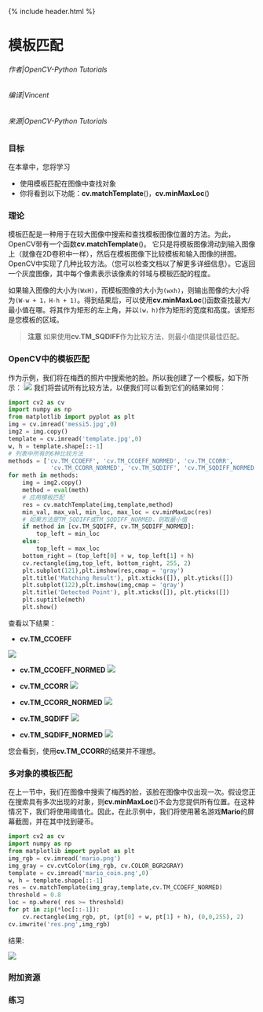 {% include header.html %}

# 模板匹配

###### 作者|OpenCV-Python Tutorials
###### 编译|Vincent
###### 来源|OpenCV-Python Tutorials  


### 目标

在本章中，您将学习
- 使用模板匹配在图像中查找对象 
- 你将看到以下功能：**cv.matchTemplate**()，**cv.minMaxLoc**()

### 理论

模板匹配是一种用于在较大图像中搜索和查找模板图像位置的方法。为此，OpenCV带有一个函数**cv.matchTemplate**()。
它只是将模板图​​像滑动到输入图像上（就像在2D卷积中一样），然后在模板图像下比较模板和输入图像的拼图。
OpenCV中实现了几种比较方法。（您可以检查文档以了解更多详细信息）。它返回一个灰度图像，其中每个像素表示该像素的邻域与模板匹配的程度。

如果输入图像的大小为`(WxH)`，而模板图像的大小为`(wxh)`，则输出图像的大小将为`(W-w + 1，H-h + 1)`。得到结果后，可以使用**cv.minMaxLoc**()函数查找最大/最小值在哪。将其作为矩形的左上角，并以`(w，h)`作为矩形的宽度和高度。该矩形是您模板的区域。

> **注意**
如果使用**cv.TM_SQDIFF**作为比较方法，则最小值提供最佳匹配。

### OpenCV中的模板匹配

作为示例，我们将在梅西的照片中搜索他的脸。所以我创建了一个模板，如下所示：
![](http://qiniu.aihubs.net/messi_face.jpg)
我们将尝试所有比较方法，以便我们可以看到它们的结果如何：

```python
import cv2 as cv
import numpy as np
from matplotlib import pyplot as plt
img = cv.imread('messi5.jpg',0)
img2 = img.copy()
template = cv.imread('template.jpg',0)
w, h = template.shape[::-1]
# 列表中所有的6种比较方法
methods = ['cv.TM_CCOEFF', 'cv.TM_CCOEFF_NORMED', 'cv.TM_CCORR',
            'cv.TM_CCORR_NORMED', 'cv.TM_SQDIFF', 'cv.TM_SQDIFF_NORMED']
for meth in methods:
    img = img2.copy()
    method = eval(meth)
    # 应用模板匹配
    res = cv.matchTemplate(img,template,method)
    min_val, max_val, min_loc, max_loc = cv.minMaxLoc(res)
    # 如果方法是TM_SQDIFF或TM_SQDIFF_NORMED，则取最小值
    if method in [cv.TM_SQDIFF, cv.TM_SQDIFF_NORMED]:
        top_left = min_loc
    else:
        top_left = max_loc
    bottom_right = (top_left[0] + w, top_left[1] + h)
    cv.rectangle(img,top_left, bottom_right, 255, 2)
    plt.subplot(121),plt.imshow(res,cmap = 'gray')
    plt.title('Matching Result'), plt.xticks([]), plt.yticks([])
    plt.subplot(122),plt.imshow(img,cmap = 'gray')
    plt.title('Detected Point'), plt.xticks([]), plt.yticks([])
    plt.suptitle(meth)
    plt.show()
```

查看以下结果：

- **cv.TM_CCOEFF**

![](http://qiniu.aihubs.net/template_ccoeff_1.jpg)

- **cv.TM_CCOEFF_NORMED**
![](http://qiniu.aihubs.net/template_ccoeffn_2.jpg)

- **cv.TM_CCORR**
![](http://qiniu.aihubs.net/template_ccorr_3.jpg)

- **cv.TM_CCORR_NORMED**
![](http://qiniu.aihubs.net/template_ccorrn_4.jpg)

- **cv.TM_SQDIFF**
![](http://qiniu.aihubs.net/template_sqdiff_5.jpg)

- **cv.TM_SQDIFF_NORMED**
![](http://qiniu.aihubs.net/template_sqdiffn_6.jpg)

您会看到，使用**cv.TM_CCORR**的结果并不理想。

### 多对象的模板匹配

在上一节中，我们在图像中搜索了梅西的脸，该脸在图像中仅出现一次。假设您正在搜索具有多次出现的对象，则**cv.minMaxLoc**()不会为您提供所有位置。在这种情况下，我们将使用阈值化。因此，在此示例中，我们将使用著名游戏**Mario**的屏幕截图，并在其中找到硬币。

```python
import cv2 as cv
import numpy as np
from matplotlib import pyplot as plt
img_rgb = cv.imread('mario.png')
img_gray = cv.cvtColor(img_rgb, cv.COLOR_BGR2GRAY)
template = cv.imread('mario_coin.png',0)
w, h = template.shape[::-1]
res = cv.matchTemplate(img_gray,template,cv.TM_CCOEFF_NORMED)
threshold = 0.8
loc = np.where( res >= threshold)
for pt in zip(*loc[::-1]):
    cv.rectangle(img_rgb, pt, (pt[0] + w, pt[1] + h), (0,0,255), 2)
cv.imwrite('res.png',img_rgb)
```

结果:

![](http://qiniu.aihubs.net/res_mario.jpg)

### 附加资源

### 练习